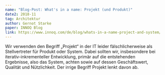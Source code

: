 ```yaml
---
name: "Blog-Post: What's in a name: Projekt (und Produkt)"
date2: 2018-11
tag: Architektur
author: Gernot Starke
paper: INNOQ Blog
link: https://www.innoq.com/de/blog/whats-in-a-name-project-and-system/
---
```

Wir verwenden den Begriff „Projekt“ in der IT leider fälschlicherweise als Stellvertreter für Produkt oder System. 
Dabei sollten wir, insbesondere bei iterativ-inkrementeller Entwicklung, primär auf die entstehenden Ergebnisse, 
also das System, achten sowie auf dessen Geschäftswert, Qualität und Nützlichkeit. 
Der irrige Begriff Projekt lenkt davon ab.